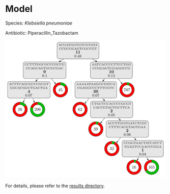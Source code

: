 
# Model

Species: *Klebsiella pneumoniae*

Antibiotic: Piperacillin_Tazobactam

<a href="./model.pdf"><img src="./model.png" /></a>

For details, please refer to the [results directory](../../../../../results/cart_b/klebsiella%20pneumoniae/piperacillin_tazobactam/repeat_0/).

